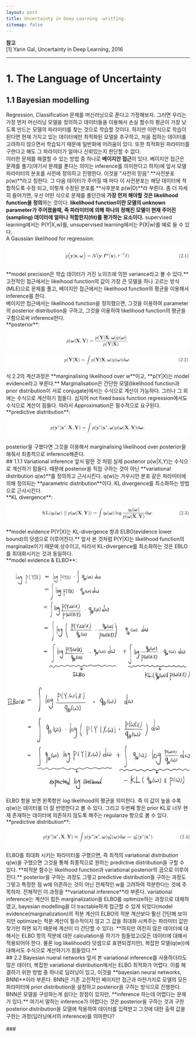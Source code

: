 ```yaml
---
layout: post
title: Uncertainty in Deep Learning -writting-
sitemap: false
---
```


**참고**  
[1] Yarin Gal, Uncertainty in Deep Learning, 2016  
* * *  

# 1. The Language of Uncertainty
## 1.1 Bayesian modelling
Regression, Classification 문제를 머신러닝으로 푼다고 가정해보자. 그러면 우리는 가장 먼저 머신러닝 모델을 정의하고 데이터들을 이용해서 손실 함수의 평균이 가장 낮도록 만드는 모델의 파라미터를 찾는 것으로 학습할 것이다. 하지만 이런식으로 학습이 된다면 현재 가지고 있는 데이터에만 최적화된 모델을 추구하고, 처음 접하는 데이터를 고려하지 않으면서 학습되기 때문에 일반화에 어려움이 있다. 또한 최적화된 파라미터를 구한다고 해도 그 파라미터가 얼마나 신뢰있는지 판단할 수 없다.
<br/>
이러한 문제를 해결할 수 있는 방법 중 하나로 **베이지안 접근**이 있다. 베이지안 접근은 문제를 풀기(여기서 문제를 푼다는 의미는 inference를 의미한다고 하자)에 앞서 모델 파라미터의 분포를 사전에 정의하고 진행한다. 이것을 "사전의 믿음" **사전분포 p(w)**라고 칭한다. 그 다음 데이터가 주어질 때 마다 이 사전분포는 해당 데이터에 적합하도록 수정 되고, 이렇게 수정된 분포를 **사후분포 p(w|D)**라 부른다. 좀 더 자세히 들어가면, 우선 어떤 식으로 문제를 풀던간에 **가장 먼저 해야할 것은 likelihood function을 정의**하는 것이다. **likelihood function이란 모델의 unknown parameter가 주어졌을때, 즉 파라미터에 의해 하나의 정해진 모델이 현재 주어진(sampling) 데이터에 얼마나 적합한지(fit)를 평가하는 요소이다.** supervised learning에서는 P(Y|X,w)를, unsupervised learning에서는 P(X|w)를 예로 들 수 있다.
<br/>
A Gaussian likelihood for regression:
<p align="center"><img src="/assets/img/paper/uncertainty_in_deep_learning/1.png"></p>
**model precision은 학습 데이터가 가진 노이즈에 의한 variance라고 볼 수 있다.** 고전적인 접근에서는 likeihood function의 값이 가장 큰 모델을 하나 고르는 방식(MLE)으로 문제를 풀고, 베이지안 접근에서는 likelihood function의 평균을 이용해서 inference를 한다.
<br/>
베이지안 접근에서는 likelihood function을 정의했으면, 그것을 이용하여 parameter의 posterior distribution을 구하고, 그것을 이용하여 likelihood function의 평균을 구함으로써 inference한다.
<br/>
**posterior**:
<p align="center"><img src="/assets/img/paper/uncertainty_in_deep_learning/2.png"></p>
<p align="center"><img src="/assets/img/paper/uncertainty_in_deep_learning/4.png"></p>
식 2.2의 계산과정은 **marginalising likelihood over w**이고, **p(Y|X)는 model evidence라고 부른다.** Marginalisation은 간단한 모델(likelihood function과 prior distribution이 서로 conjugate)에서는 수식으로 계산이 가능하다. 그러나 그 외에는 수식으로 계산하기 힘들다. 심지어 not fixed basis function regression에서도 수식으로 계산이 힘들다. 따라서 Approximation은 필수적으로 요구된다. 
<br/>
**predictive distribution**:
<p align="center"><img src="/assets/img/paper/uncertainty_in_deep_learning/3.png"></p>
posterior을 구했다면 그것을 이용해서 marginalising likelihood over posterior을 해줘서 최종적으로 inference해준다.
<br/>
## 1.1.1 Variational inference 
앞서 말한 것 처럼 실제 posterior p(w|X,Y)는 수식으로 계산하기 힘들다. 때문에 posterior을 직접 구하는 것이 아닌 **variational distribution q(w)**를 정의하고 근사시킨다. q(w)는 가우시안 분포 같은 파라미터에 의해 정의되는 **parametric distribution**이다. KL divergence를 최소화하는 방법으로 근사시킨다.
<br/>
**KL divergence**:
<p align="center"><img src="/assets/img/paper/uncertainty_in_deep_learning/5.png"></p>
**model evidence P(Y|X)는 KL-divergence 항과 ELBO(evidence lower bound)의 덧셈으로 이루어진다.** 앞서 본 것처럼 P(Y|X)는 likelihood function의 marginalize이기 때문에 상수이고, 따라서 KL-divergence를 최소화하는 것은 EBLO를 최대화시키는 것과 동일하다.
<br/>
**model evidence & ELBO**:
<p align="center"><img src="/assets/img/paper/uncertainty_in_deep_learning/6.png"></p>
ELBO 항을 보면 왼쪽항은 log likelihood의 평균을 의미한다. 즉 이 값이 높을 수록 q(w)는 데이터를 더 잘 반영한다고 볼 수 있다. 그리고 두번째 항은 prior KL로 너무 현재 존재하는 데이터에 의존하지 않도록 해주는 regularize 항으로 볼 수 있다. 
<br/>
**predictive distribution**:
<p align="center"><img src="/assets/img/paper/uncertainty_in_deep_learning/7.png"></p>
ELBO를 최대화 시키는 파라미터를 구했으면, 즉 최적의 variational distribution q(w)을 구했으면 그것을 통해 최종적으로 원하는 predictive distribution을 구할 수 있다. **피적분 함수는 likelihood function과 variational posterior의 곱으로 이루어진다.** posterior을 구하는 과정도 그렇고 predictive distribution을 구하는 과정도 그렇고 특정한 점 w에 의존하는 것이 아닌 전체적인 w를 고려하여 적분한다는 것에 주목하자. 전체적인 이 과정을 **variational inference**라 부른다. variational inference는 계산이 힘든 marginalization을 ELBO를 optimize하는 과정으로 대체하였고, bayesian modelling을 더 tractable하게 접근할 수 있게 되었다(model evidence(marginalization)의 적분 계산이 ELBO의 적분 계산보다 훨신 간단해 보이지만 optimize는 적분 계산이 필수적이지 않고 그 값을 최대화 시켜주는 파라미터 값만 찾기만 하면 되기 때문에 계산이 더 간단할 수 있다). **하지만 여전히 많은 데이터에 대해서는 ELBO 항의 적분에 대한 calculation을 하기가 힘들었고(모든 데이터에 대해서 적용되어야 한다. 물론 log likelihood라 덧셈으로 표현되겠지만), 복잡한 모델(q(w))에 대해서도 수식으로 계산하기가 힘들었다.**
</br>
## 2.2 Bayesian nueral networks
앞서 본 variational inference를 사용하더라도 많은 데이터, 복잡한 variational distribution에서는 ELBO 최적화가 어렵다. 이를 해결하기 위한 방법 중 하나로 딥러닝이 있고, 이것을 **bayesian neural networks, BNN)**이라 부른다. BNN은 기존 고전적인 베이지안 접근과 마찬가지로 모델의 모든 파라미터에 prior distribution을 설정하고 posterior을 구하는 방식으로 진행한다. BNN은 모델을 구성하는게 쉽다는 장점이 있지만, **inference 하는데 어렵다는 문제가 있다.** 여기서 말하는 inference가 어렵다는 것은 posterior을 구하는 것과 구한 posterior distribution을 모델에 적용하여 데이터를 입력받고 그것에 대한 출력 값을 구한는 과정(딥러닝에서의 inference)를 의마한다?








<br/>
<br/>
### <Hinton and Van Camp[1993] 작성 중>